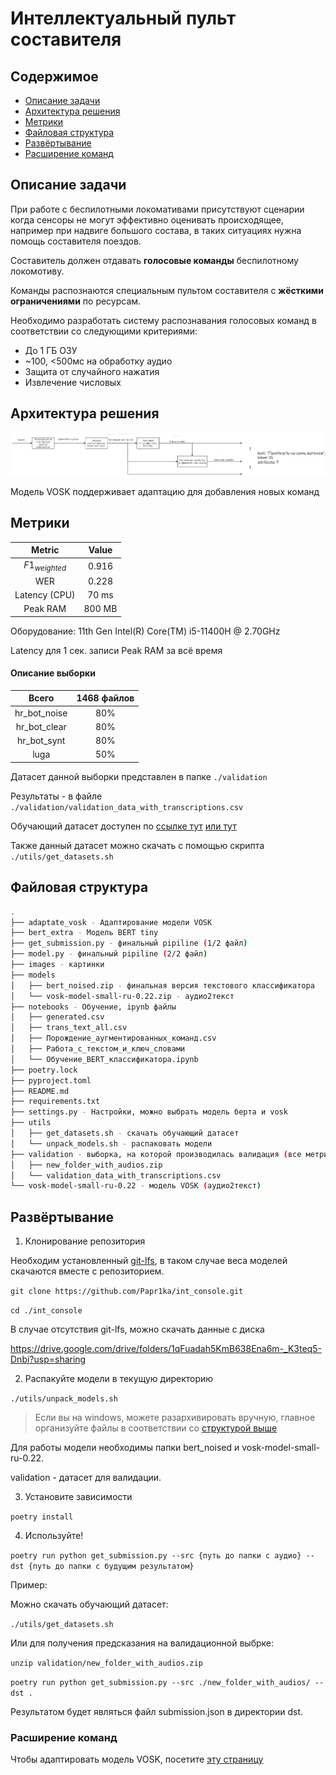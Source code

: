 # Интеллектуальный пульт составителя

## Содержимое

- [Описание задачи](#описание-задачи)
- [Архитектура решения](#архитектура-решения)
- [Метрики](#метрики)
- [Файловая структура](#файловая-структура)
- [Развёртывание](#развёртывание)
- [Расширение команд](#расширение-команд)

## Описание задачи

При работе с беспилотными локомативами присутствуют сценарии когда сенсоры не могут эффективно оценивать происходящее, например при надвиге большого состава, в таких ситуациях нужна помощь составителя поездов.

Составитель должен отдавать **голосовые команды** беспилотному локомотиву.

Команды распознаются специальным пультом составителя с **жёсткими ограничениями** по ресурсам.

Необходимо разработать систему распознавания голосовых команд в соответствии со следующими критериями:
- До 1 ГБ ОЗУ
- ~100, <500мс на обработку аудио
- Защита от случайного нажатия
- Извлечение числовых 

## Архитектура решения

![Архитектура решения](./images/architecture.jpg)

Модель VOSK поддерживает адаптацию для добавления новых команд 

## Метрики

| Metric | Value |
| :-: | :-: |
| $F1_{weighted}$ | 0.916 |
| WER | 0.228 |
| Latency (CPU) | 70 ms |
| Peak RAM | 800 MB |

Оборудование: 11th Gen Intel(R) Core(TM) i5-11400H @ 2.70GHz

Latency для 1 сек. записи
Peak RAM за всё время

#### Описание выборки

| Всего | 1468 файлов |
| :-: | :-: |
| hr_bot_noise | 80% |
| hr_bot_clear | 80% |
| hr_bot_synt | 80% |
| luga | 50% |

Датасет данной выборки представлен в папке `./validation`

Результаты - в файле `./validation/validation_data_with_transcriptions.csv`

Обучающий датасет доступен по [ссылке тут](https://lodmedia.hb.bizmrg.com/case_files/1144817/train_dataset_train_rzhd_pult.zip) [или тут](https://datasets.vniias.ru/tasks/1)

Также данный датасет можно скачать с помощью скрипта `./utils/get_datasets.sh`

## Файловая структура

```bash
.
├── adaptate_vosk - Адаптирование модели VOSK
├── bert_extra - Модель BERT tiny
├── get_submission.py - финальный pipiline (1/2 файл)
├── model.py - финальный pipiline (2/2 файл)
├── images - картинки
├── models
│   ├── bert_noised.zip - финальная версия текстового классификатора
│   └── vosk-model-small-ru-0.22.zip - аудио2текст
├── notebooks - Обучение, ipynb файлы
│   ├── generated.csv
│   ├── trans_text_all.csv
│   ├── Порождение_аугментированных_команд.csv
│   ├── Работа_с_текстом_и_ключ_словами
│   └── Обучение_BERT_классификатора.ipynb
├── poetry.lock
├── pyproject.toml
├── README.md
├── requirements.txt
├── settings.py - Настройки, можно выбрать модель берта и vosk
├── utils
│   ├── get_datasets.sh - скачать обучающий датасет
│   └── unpack_models.sh - распаковать модели
├── validation - выборка, на которой производилась валидация (все метрики по ней)
│   ├── new_folder_with_audios.zip
│   └── validation_data_with_transcriptions.csv
└── vosk-model-small-ru-0.22 - модель VOSK (аудио2текст)
```

## Развёртывание

1. Клонирование репозитория

Необходим установленный [git-lfs](https://git-lfs.com/), в таком случае веса моделей скачаются вместе с репозиторием.

`git clone https://github.com/Papr1ka/int_console.git`

`cd ./int_console`

В случае отсутствия git-lfs, можно скачать данные с диска

https://drive.google.com/drive/folders/1qFuadah5KmB638Ena6m-_K3teq5-Dnbi?usp=sharing

2. Распакуйте модели в текущую директорию

`./utils/unpack_models.sh`

> Если вы на windows, можете разархивировать вручную, главное организуйте файлы в соответствии со [структурой выше](#файловая-структура)

Для работы модели необходимы папки bert_noised и vosk-model-small-ru-0.22.

validation - датасет для валидации.

3. Установите зависимости

`poetry install`

4. Используйте!

`poetry run python get_submission.py --src {путь до папки с аудио} --dst {путь до папки с будущим результатом}`

Пример:

Можно скачать обучающий датасет:

`./utils/get_datasets.sh`

Или для получения предсказания на валидационной выбрке:

`unzip validation/new_folder_with_audios.zip`

`poetry run python get_submission.py --src ./new_folder_with_audios/ --dst .`

Результатом будет являться файл submission.json в директории dst.

### Расширение команд

Чтобы адаптировать модель VOSK, посетите [эту страницу](adaptate_vosk/README.md)
